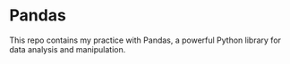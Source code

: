 # Pandas
This repo contains my practice with Pandas, a powerful Python library for data analysis and manipulation.
